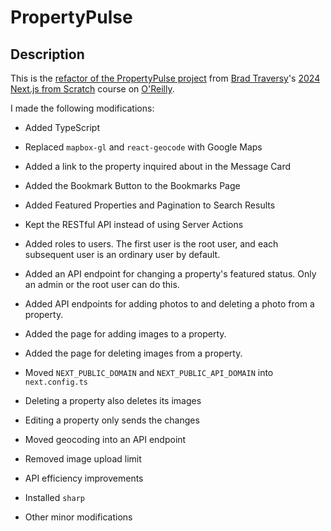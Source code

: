 # PropertyPulse

## Description

This is the [refactor of the PropertyPulse project](https://github.com/bradtraversy/property-pulse/tree/refactor) from [Brad Traversy](https://github.com/bradtraversy)'s [2024 Next.js from Scratch](https://learning.oreilly.com/course/next-js-from-scratch/9781836207979/) course on [O'Reilly](https://learning.oreilly.com/home/).

I made the following modifications:

- Added TypeScript

- Replaced `mapbox-gl` and `react-geocode` with Google Maps

- Added a link to the property inquired about in the Message Card

- Added the Bookmark Button to the Bookmarks Page

- Added Featured Properties and Pagination to Search Results

- Kept the RESTful API instead of using Server Actions

- Added roles to users. The first user is the root user, and each subsequent user is an ordinary user by default.

- Added an API endpoint for changing a property's featured status. Only an admin or the root user can do this.

- Added API endpoints for adding photos to and deleting a photo from a property.

- Added the page for adding images to a property.

- Added the page for deleting images from a property.

- Moved `NEXT_PUBLIC_DOMAIN` and `NEXT_PUBLIC_API_DOMAIN` into `next.config.ts`

- Deleting a property also deletes its images

- Editing a property only sends the changes

- Moved geocoding into an API endpoint

- Removed image upload limit

- API efficiency improvements

- Installed `sharp`

- Other minor modifications
